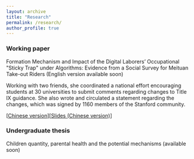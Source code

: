 ```yaml
---
layout: archive
title: "Research"
permalink: /research/
author_profile: true
---
```


### Working paper

Formation Mechanism and Impact of the Digital Laborers’ Occupational "Sticky Trap" under Algorithms: Evidence from a Social Survey for Meituan Take-out Riders (English version available soon)

Working with two friends, she coordinated a national effort encouraging students at 30 universities to submit comments regarding changes to Title IX guidance. She also wrote and circulated a statement regarding the changes, which was signed by 1160 members of the Stanford community. 

[[Chinese version](/files/Digital_Laborers_Stricky_Trap.pdf)][[Slides (Chinese version)](/files/slides.pdf)]


### Undergraduate thesis 
Children quantity, parental health and the potential mechanisms (available soon)


